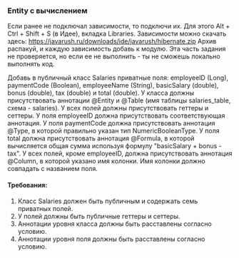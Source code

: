 
### Entity с вычислением

Если ранее не подключал зависимости, то подключи их. Для этого Alt + Ctrl + Shift + S (в Идее), вкладка Libraries.
Зависимости можно скачать здесь: https://javarush.ru/downloads/ide/javarush/hibernate.zip
Архив распакуй, и каждую зависимость добавь к модулю. Эта часть задания не проверяется, но если ее не выполнить - ты не сможешь локально выполнять код.

Добавь в публичный класс Salaries приватные поля: employeeID (Long), paymentCode (Boolean), employeeName (String), basicSalary (double), bonus (double), tax (double) и total (double).
У класса должны присутствовать аннотации @Entity и @Table (имя таблицы salaries_table, схема - salaries).
У всех полей должны присутствовать геттеры и сеттеры.
У поля employeeID должна присутствовать соответствующая аннотация.
У поля paymentCode должна присутствовать аннотация @Type, в которой правильно указан тип NumericBooleanType.
У поля total должна присутствовать аннотация @Formula, в которой вычисляется общая сумма используя формулу &quot;basicSalary + bonus - tax&quot;.
У всех полей, кроме employeeID, должна присутствовать аннотация @Column, в которой указано имя колонки. Имя колонки должно совпадать с названием поля.


#### Требования:
1.	Класс Salaries должен быть публичным и содержать семь приватных полей.
2.	У полей должны быть публичные геттеры и сеттеры.
3.	Аннотации уровня класса должны быть расставлены согласно условию.
4.	Аннотации уровня поля должны быть расставлены согласно условию.
